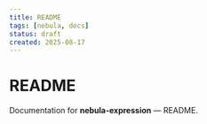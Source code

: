 ```yaml
---
title: README
tags: [nebula, docs]
status: draft
created: 2025-08-17
---
```


# README

Documentation for **nebula-expression** — README.
